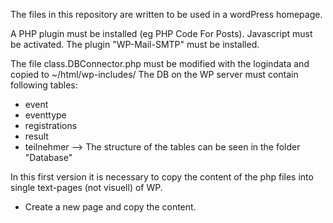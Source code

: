 The files in this repository are written to be used in a wordPress homepage.

A PHP plugin must be installed (eg PHP Code For Posts).
Javascript must be activated.
The plugin "WP-Mail-SMTP" must be installed.

The file class.DBConnector.php must be modified with the logindata and copied to ~/html/wp-includes/
The DB on the WP server must contain following tables:
- event
- eventtype
- registrations
- result
- teilnehmer
--> The structure of the tables can be seen in the folder "Database"


In this first version it is necessary to copy the content of the php files into single text-pages (not visuell) of WP.
- Create a new page and copy the content.

